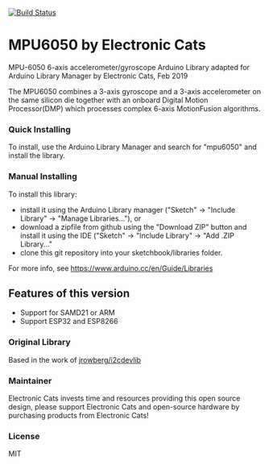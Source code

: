 [![Build Status](https://travis-ci.org/ElectronicCats/mpu6050.svg?branch=master)](https://travis-ci.org/ElectronicCats/mpu6050)

# MPU6050 by Electronic Cats

MPU-6050 6-axis accelerometer/gyroscope Arduino Library
adapted for Arduino Library Manager by Electronic Cats, Feb 2019

The MPU6050 combines a 3-axis gyroscope and a 3-axis accelerometer on the same silicon die together with
an onboard Digital Motion Processor(DMP) which processes complex 6-axis MotionFusion algorithms.

### Quick Installing

To install, use the Arduino Library Manager and search for "mpu6050" and install the library.

### Manual Installing
To install this library:

 - install it using the Arduino Library manager ("Sketch" -> "Include
   Library" -> "Manage Libraries..."), or
 - download a zipfile from github using the "Download ZIP" button and
   install it using the IDE ("Sketch" -> "Include Library" -> "Add .ZIP
   Library..."
 - clone this git repository into your sketchbook/libraries folder.

For more info, see https://www.arduino.cc/en/Guide/Libraries

## Features of this version

- Support for SAMD21 or ARM
- Support ESP32 and ESP8266

### Original Library

Based in the work of [jrowberg/i2cdevlib](https://github.com/jrowberg/i2cdevlib/tree/master/Arduino/MPU6050)

### Maintainer

Electronic Cats invests time and resources providing this open source design, please support Electronic Cats and open-source hardware by purchasing products from Electronic Cats!

### License

MIT


